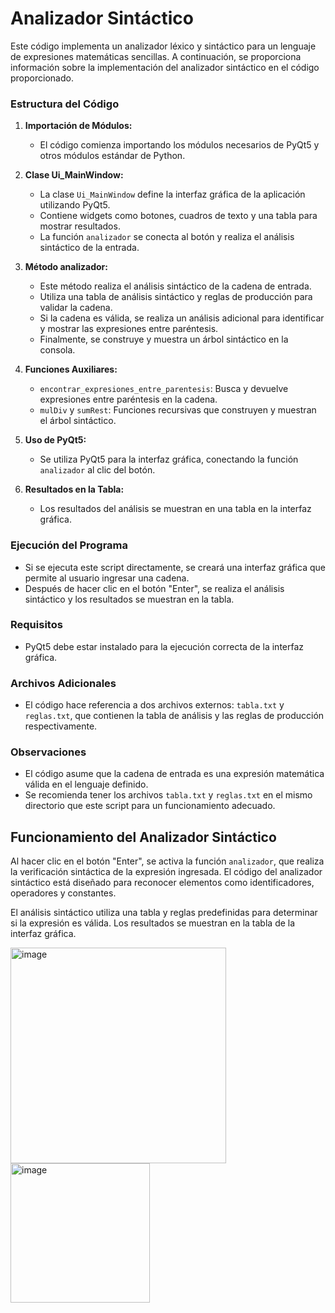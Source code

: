 # Analizador Sintáctico
Este código implementa un analizador léxico y sintáctico para un lenguaje de expresiones matemáticas sencillas. A continuación, se proporciona información sobre la implementación del analizador sintáctico en el código proporcionado.

### Estructura del Código

1. **Importación de Módulos:**
   - El código comienza importando los módulos necesarios de PyQt5 y otros módulos estándar de Python.

2. **Clase Ui_MainWindow:**
   - La clase `Ui_MainWindow` define la interfaz gráfica de la aplicación utilizando PyQt5.
   - Contiene widgets como botones, cuadros de texto y una tabla para mostrar resultados.
   - La función `analizador` se conecta al botón y realiza el análisis sintáctico de la entrada.

3. **Método analizador:**
   - Este método realiza el análisis sintáctico de la cadena de entrada.
   - Utiliza una tabla de análisis sintáctico y reglas de producción para validar la cadena.
   - Si la cadena es válida, se realiza un análisis adicional para identificar y mostrar las expresiones entre paréntesis.
   - Finalmente, se construye y muestra un árbol sintáctico en la consola.

4. **Funciones Auxiliares:**
   - `encontrar_expresiones_entre_parentesis`: Busca y devuelve expresiones entre paréntesis en la cadena.
   - `mulDiv` y `sumRest`: Funciones recursivas que construyen y muestran el árbol sintáctico.

5. **Uso de PyQt5:**
   - Se utiliza PyQt5 para la interfaz gráfica, conectando la función `analizador` al clic del botón.

6. **Resultados en la Tabla:**
   - Los resultados del análisis se muestran en una tabla en la interfaz gráfica.

### Ejecución del Programa

- Si se ejecuta este script directamente, se creará una interfaz gráfica que permite al usuario ingresar una cadena.
- Después de hacer clic en el botón "Enter", se realiza el análisis sintáctico y los resultados se muestran en la tabla.

### Requisitos

- PyQt5 debe estar instalado para la ejecución correcta de la interfaz gráfica.

### Archivos Adicionales

- El código hace referencia a dos archivos externos: `tabla.txt` y `reglas.txt`, que contienen la tabla de análisis y las reglas de producción respectivamente.

### Observaciones

- El código asume que la cadena de entrada es una expresión matemática válida en el lenguaje definido.
- Se recomienda tener los archivos `tabla.txt` y `reglas.txt` en el mismo directorio que este script para un funcionamiento adecuado.

## Funcionamiento del Analizador Sintáctico
Al hacer clic en el botón "Enter", se activa la función `analizador`, que realiza la verificación sintáctica de la expresión ingresada. El código del analizador sintáctico está diseñado para reconocer elementos como identificadores, operadores y constantes.

El análisis sintáctico utiliza una tabla y reglas predefinidas para determinar si la expresión es válida. Los resultados se muestran en la tabla de la interfaz gráfica.

<img width="345" alt="image" src="https://github.com/ferbc31/Compilador-Seminario-Traductores-2/assets/125149035/c168fa86-948c-4885-b114-ab08911838b7">
<img width="223" alt="image" src="https://github.com/ferbc31/Compilador-Seminario-Traductores-2/assets/125149035/a4e0d25f-b1f2-4fa6-b3a8-9a0ad3b37213">


